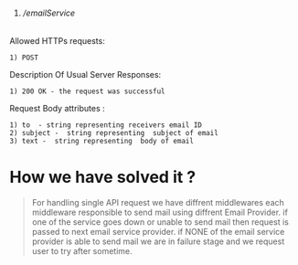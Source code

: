 
1) ###### /emailService ######

Allowed HTTPs requests:

    1) POST

Description Of Usual Server Responses:

    1) 200 OK - the request was successful

Request Body attributes :

    1) to  - string representing receivers email ID
    2) subject -  string representing  subject of email
    3) text -  string representing  body of email
# How we have solved it ? #
> For handling single API request we have diffrent middlewares
> each middleware responsible to send mail using diffrent Email Provider.
> if one of the service goes down or unable to send mail then request is passed to next email service provider.
> if NONE of the email service provider is able to send mail we are  in failure stage and we request user to try after sometime.
